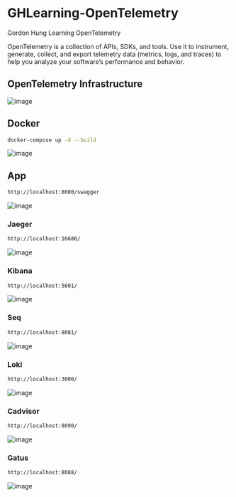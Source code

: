 # GHLearning-OpenTelemetry
Gordon Hung Learning OpenTelemetry

OpenTelemetry is a collection of APIs, SDKs, and tools. Use it to instrument, generate, collect, and export telemetry data (metrics, logs, and traces) to help you analyze your software’s performance and behavior.

## OpenTelemetry Infrastructure
![image](https://github.com/gordon-hung/opentelemetry-sample/blob/master/Images/OpenTelemetry.png)
## Docker
```sh
docker-compose up -d --build 
```
![image](https://github.com/gordon-hung/opentelemetry-sample/blob/master/Images/Docker.png)

## App
```sh
http://localhost:8080/swagger
```
![image](https://github.com/gordon-hung/opentelemetry-sample/blob/master/Images/Swagger.png)

### Jaeger
```sh
http://localhost:16686/
```
![image](https://github.com/gordon-hung/opentelemetry-sample/blob/master/Images/Jaeger.png)

### Kibana
```sh
http://localhost:5601/
```
![image](https://github.com/gordon-hung/opentelemetry-sample/blob/master/Images/Kibana.png)

### Seq
```sh
http://localhost:8081/
```
![image](https://github.com/gordon-hung/opentelemetry-sample/blob/master/Images/Seq.png)

### Loki
```sh
http://localhost:3000/
```
![image](https://github.com/gordon-hung/opentelemetry-sample/blob/master/Images/Loki.png)

### Cadvisor
```sh
http://localhost:8090/
```
![image](https://github.com/gordon-hung/opentelemetry-sample/blob/master/Images/Cadvisor.png)

### Gatus
```sh
http://localhost:8088/
```
![image](https://github.com/gordon-hung/opentelemetry-sample/blob/master/Images/Gatus.png)

